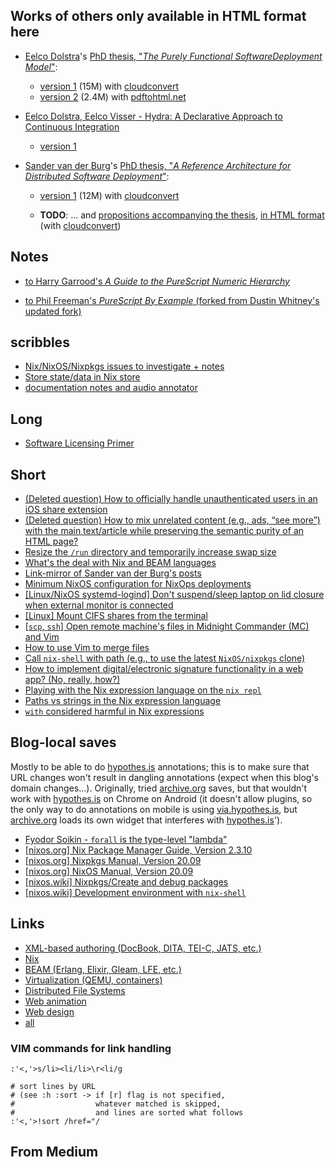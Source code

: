 ## Works of others only available in HTML format here

+ [Eelco Dolstra](https://edolstra.github.io/)'s [PhD thesis, "_The Purely Functional SoftwareDeployment Model_"](https://edolstra.github.io/pubs/phd-thesis.pdf):
  + [version 1](./works-of-others/eelco-dolstra-phd-thesis-v1.html) (15M) with [cloudconvert](https://cloudconvert.com/)
  + [version 2](./works-of-others/eelco-dolstra-phd-thesis-v2.html) (2.4M) with [pdftohtml.net](https://www.pdftohtml.net/)

+ [Eelco Dolstra, Eelco Visser - Hydra: A Declarative Approach to Continuous Integration](https://edolstra.github.io/pubs/hydra-scp-submitted.pdf)
  + [version 1](./works-of-others/dolstra-visser-hydra-scp-submitted.html)

+ [Sander van der Burg](http://sandervanderburg.nl/)'s [PhD thesis, "_A Reference Architecture for Distributed Software Deployment_"](http://sandervanderburg.nl/index.php/phdthesis):

  + [version 1](./works-of-others/sander-van-der-burg-phd-thesis.html) (12M) with [cloudconvert](https://cloudconvert.com/)

  + **TODO**: ... and [propositions accompanying the thesis](http://sandervanderburg.nl/pdf/phdthesis/phdpropositions.pdf), [in HTML format]() (with [cloudconvert](https://cloudconvert.com/))

## Notes

+ [to Harry Garrood's *A Guide to the PureScript Numeric Hierarchy*](https://annotated-a-guide-to-the-purescript-numeric-hierarchy.readthedocs.io/en/latest/)

+ [to Phil Freeman's *PureScript By Example* (forked from Dustin Whitney's updated fork)](https://github.com/toraritte/purescript-book/tree/practice)

## scribbles

+ [Nix/NixOS/Nixpkgs issues to investigate + notes](scribbles/nix-notes.md)
+ [Store state/data in Nix store](scribbles/store-state-in-nix-store.md)
+ [documentation notes and audio annotator](scribbles/audio-book-reader-and-annotator.md)

## Long

+ [Software Licensing Primer](https://toraritte.github.io/software-licensing-a-primer/)

## Short

+ [(Deleted question) How to officially handle unauthenticated users in an iOS share extension](posts/deleted-how-to-officially-handle-unauthenticated-users-in-an-iOS-share-extension.htm)
+ [(Deleted question) How to mix unrelated content (e.g., ads, “see more”) with the main text/article while preserving the semantic purity of an HTML page?](posts/deleted-how-to-mix-unrelated-content-with-the-main-text-article-while-preserving-semantic-purity.html)
+ [Resize the `/run` directory and temporarily increase swap size](posts/2020-06-11-resize-swap-and-run-dir.md)
+ [What's the deal with Nix and BEAM languages](posts/2020-06-11-nix-and-BEAM.md)
+ [Link-mirror of Sander van der Burg's posts](posts/2020-06-16-sander-van-der-burg-posts-all.md)
+ [Minimum NixOS configuration for NixOps deployments](posts/2020-06-19-minimum-configuration-for-nixops-deployments.md)
+ [[Linux/NixOS systemd-logind] Don't suspend/sleep laptop on lid closure when external monitor is connected](posts/2020-06-25-nixos-do-not-suspend-with-external-monitor.md)
+ [[Linux] Mount CIFS shares from the terminal](posts/2020-06-29-mount-cifs-shares.md)
+ [[`scp`, `ssh`] Open remote machine's files in Midnight Commander (MC) and Vim](posts/2020-07-03-open-remote-server-files-in-mc-scp-ssh.md)
+ [How to use Vim to merge files](posts/2020-07-05-how-to-use-vim-to-merge-files.md)
+ [Call `nix-shell` with path (e.g., to use the latest `NixOS/nixpkgs` clone)](posts/2020-07-15-nix-shell-with-specific-path.md)
+ [How to implement digital/electronic signature functionality in a web app? (No, really, how?)](posts/2020-07-18-how-to-implement-electronic-signature-web-app.md)
+ [Playing with the Nix expression language on the `nix repl`](posts/2020-08-11-nix-expression-lang-repl.txt)
+ [Paths vs strings in the Nix expression language](posts/2020-08-13-paths-vs-string-in-nix.md)
+ [`with` considered harmful in Nix expressions](posts/2020-08-15-with-considered-harmful.md)

## Blog-local saves

Mostly to be able to do [hypothes.is](https://hypothes.is) annotations; this is to make sure that URL changes won't result in dangling annotations (expect when this blog's domain changes...). Originally, tried [archive.org](https://archive.org/) saves, but that wouldn't work with [hypothes.is](https://hypothes.is) on Chrome on Android (it doesn't allow plugins, so the only way to do annotations on mobile is using [via.hypothes.is](https://via.hypothes.is/), but [archive.org](https://archive.org/) loads its own widget that interferes with [hypothes.is](https://hypothes.is)').

+ [Fyodor Soikin - `forall` is the type-level "lambda"](saves/fyodor-soikin_forall-is-the-type-level-lambda.html)
+ [[nixos.org] Nix Package Manager Guide, Version 2.3.10](saves/Nix-Package-Manager-Guide-Version-2.3.10.html)
+ [[nixos.org] Nixpkgs Manual, Version 20.09](saves/Nixpkgs-Manual-Version-20.09.html)
+ [[nixos.org] NixOS Manual, Version 20.09](saves/NixOS-Manual-Version-20.09.html)
+ [[nixos.wiki] Nixpkgs/Create and debug packages](saves/Nixpkgs_Createanddebugpackages-NixOSWiki.html)
+ [[nixos.wiki] Development environment with `nix-shell`](saves/Developmentenvironmentwithnix-shell-NixOSWiki.html)

## Links

+ [XML-based authoring (DocBook, DITA, TEI-C, JATS, etc.)](links/docbook-links.html)
+ [Nix](links/nix.html)
+ [BEAM (Erlang, Elixir, Gleam, LFE, etc.)](links/beam.html)
+ [Virtualization (QEMU, containers)](links/virtualization.html)
+ [Distributed File Systems](links/distributed-fs.html)
+ [Web animation](links/web-animation.html)
+ [Web design](links/web-design.html)
+ [all](links/all.html)

### VIM commands for link handling

```text
:'<,'>s/li><li/li>\r<li/g

# sort lines by URL
# (see :h :sort -> if [r] flag is not specified,
#                  whatever matched is skipped,
#                  and lines are sorted what follows
:'<,'>!sort /href="/
```

## From Medium
